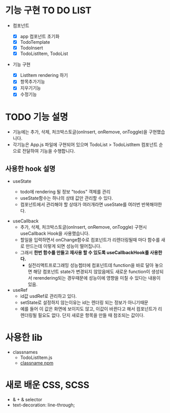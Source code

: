 # 기능 구현 TO DO LIST

- 컴포넌트

  - [x] app 컴포넌트 초기화
  - [x] TodoTemplate
  - [x] TodoInsert
  - [x] TodoListItem, TodoList

- 기능 구현

  - [x] ListItem rendering 하기
  - [x] 항목추가기능
  - [x] 지우기기능
  - [x] 수정기능

# TODO 기능 설명

- 기능에는 추가, 삭제, 처크박스토글(onInsert, onRemove, onToggle)을 구현했습니다.
- 각기능은 App.js 파일에 구현되어 있으며 TodoList > TodoListItem 컴포넌트 순으로 전달하여 기능을 수행합니다.

## 사용한 hook 설명

- useState

  - todo에 rendering 될 정보 "todos" 객체를 관리
  - useState함수는 하나의 상태 값만 관리할 수 있다.
  - 컴포넌트에서 관리해야 할 상태가 여러개라면 useState를 여러번 반복해야한다.

* useCallback
  - 추가, 삭제, 처크박스토글(onInsert, onRemove, onToggle) 구현시 useCallback Hook을 사용했습니다.
  - 할일을 입력하면서 onChange함수로 컴포넌트가 리렌더링될때 마다 함수를 새로 만드는데 이렇게 되면 성능이 떨어집니다.
  - 그래서 **한번 함수를 만들고 재사용 할 수 있도록 useCallbackHook를 사용한다.**
    - 실전리액트프로그래밍 성능쳅터에 컴포넌트데 function을 바로 달아 놓으면 해당 컴포넌트 state가 변경되지 않았음에도 새로운 function이 생성되서 rerendering되는 경우때문에 성능이에 영향을 미칠 수 있다는 내용이 있음.
* useRef
  - id값 usdRef로 관리하고 있다.
  - setState로 설정하지 않는이유는 id는 렌더링 되는 정보가 아니기때문
  - 예를 들어 이 값은 화면에 보이지도 않고, 이값이 바뀐다고 해서 컴포넌트가 리렌더링될 필요도 없다. 단지 새로운 항목을 만들 때 참조되는 값이다.

# 사용한 lib

- classnames
  - TodoListItem.js
  - [classname npm](https://www.npmjs.com/package/classnames)

# 새로 배운 CSS, SCSS

- & + & selector
- text-decoration: line-through;
